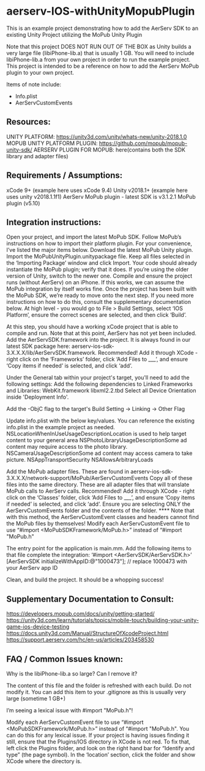 # aerserv-IOS-withUnityMopubPlugin
This is an example project demonstrating how to add the AerServ SDK to an existing Unity Project utilizing the MoPub Unity Plugin

Note that this project DOES NOT RUN OUT OF THE BOX as Unity builds a very large file (libiPhone-lib.a) that is usually 1 GB.
You will need to include libiPhone-lib.a from your own project in order to run the example project.
This project is intended to be a reference on how to add the AerServ MoPub plugin to your own project.

Items of note include:
- Info.plist
- AerServCustomEvents

## Resources:

UNITY PLATFORM: https://unity3d.com/unity/whats-new/unity-2018.1.0
MOPUB UNITY PLATFORM PLUGIN: https://github.com/mopub/mopub-unity-sdk/
AERSERV PLUGIN FOR MOPUB: here(contains both the SDK library and adapter files)



## Requirements / Assumptions:

xCode 9+ (example here uses xCode 9.4)
Unity v2018.1+ (example here uses unity v2018.1.1f1)
AerServ MoPub plugin - latest SDK is v3.1.2.1
MoPub plugin (v5.10) 


## Integration instructions:

Open your project, and import the latest MoPub SDK. Follow MoPub’s instructions on how to import their platform plugin. For your convenience, I’ve listed the major items below.
Download the latest MoPub Unity plugin.
Import the MoPubUnityPlugin.unitypackage file.
Keep all files selected in the ‘Importing Package’ window and click Import.
Your code should already instantiate the MoPub plugin; verify that it does. If you’re using the older version of Unity, switch to the newer one.
Compile and ensure the project runs (without AerServ) on an iPhone. If this works, we can assume the MoPub integration by itself works fine. Once the project has been built with the MoPub SDK, we’re ready to move onto the next step. If you need more instructions on how to do this, consult the supplementary documentation below. At high level - you would go to File > Build Settings, select ‘IOS Platform’, ensure the correct scenes are selected, and then click ‘Build’.

At this step, you should have a working xCode project that is able to compile and run. Note that at this point, AerServ has not yet been included.
Add the AerServSDK.framework into the project. It is always found in our latest SDK package here: aerserv-ios-sdk-3.X.X.X/lib/AerServSDK.framework.
Recommended! Add it through XCode - right click on the ‘Frameworks’ folder, click ‘Add Files to ___’, and ensure ‘Copy items if needed’ is selected, and click ‘add’.

Under the General tab within your project's target, you'll need to add the following settings:
Add the following dependencies to Linked Frameworks and Libraries:
WebKit.framework
libxml2.2.tbd
Select all Device Orientation inside 'Deployment Info'.

Add the -ObjC flag to the target's Build Setting -> Linking -> Other Flag

Update info.plist with the below key/values. You can reference the existing info.plist in the example project as needed.
<key>NSLocationWhenInUseUsageDescription</key><string>Location is used to help target content to your general area</string>
<key>NSPhotoLibraryUsageDescription</key><string>Some ad content may require access to the photo library.</string>
<key>NSCameraUsageDescription</key><string>Some ad content may access camera to take picture.</string>
<key>NSAppTransportSecurity</key> <dict><key>NSAllowsArbitraryLoads</key><true/></dict>

Add the MoPub adapter files. These are found in aerserv-ios-sdk-3.X.X.X/network-support/MoPub/AerServCustomEvents
Copy all of these files into the same directory. These are all adapter files that will translate MoPub calls to AerServ calls.
Recommended! Add it through XCode - right click on the ‘Classes’ folder, click ‘Add Files to ___’, and ensure ‘Copy items if needed’ is selected, and click ‘add’. Ensure you are selecting ONLY the AerServCustomEvents folder and the contents of the folder.
**** Note that with this method, the AerServCustomEvent classes and headers cannot find the MoPub files by themselves! Modify each AerServCustomEvent file to use “#import <MoPubSDKFramework/MoPub.h>” instead of “#import "MoPub.h"

The entry point for the application is main.mm. Add the following items to that file complete the integration:
‘#import <AerServSDK/AerServSDK.h>’
[AerServSDK initializeWithAppID:@"1000473"]; // replace 1000473 with your AerServ app ID

Clean, and build the project. It should be a whopping success!


## Supplementary Documentation to Consult:

https://developers.mopub.com/docs/unity/getting-started/
https://unity3d.com/learn/tutorials/topics/mobile-touch/building-your-unity-game-ios-device-testing
https://docs.unity3d.com/Manual/StructureOfXcodeProject.html
https://support.aerserv.com/hc/en-us/articles/203458530

## FAQ / Common Issues known:

Why is the libiPhone-lib.a so large? Can I remove it?

The content of this file and the folder is refreshed with each build. Do not modify it. You can add this item to your .gitignore as this is usually very large (sometime 1 GB+)


I’m seeing a lexical issue with #import "MoPub.h"!

Modify each AerServCustomEvent file to use “#import <MoPubSDKFramework/MoPub.h>” instead of “#import "MoPub.h". You can do this for any lexical issue. If your project is having issues finding it still, ensure that the Plugins/IOS directory in XCode is not red. To fix that, left click the Plugins folder, and look on the right hand bar for “Identify and type” (the page symbol). In the ‘location’ section, click the folder and show XCode where the directory is.
